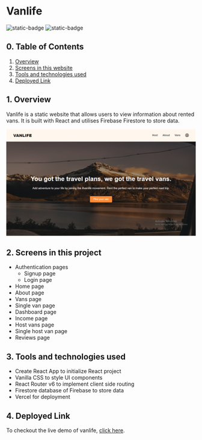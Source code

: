 # Vanlife

![static-badge](https://img.shields.io/badge/built_with-love-red?style=for-the-badge)
![static-badge](https://img.shields.io/badge/status-success-limegreen?style=for-the-badge)

## 0. Table of Contents

1. [Overview](#1-overview)
2. [Screens in this website](#2-screens-in-this-website)
3. [Tools and technologies used](#3-tools-and-technologies-used)
4. [Deployed Link](#4-deployed-link)

## 1. Overview

Vanlife is a static website that allows users to view information about rented vans. It is built with React and utilises Firebase Firestore to store data.

![preview](./media/preview.png)

## 2. Screens in this project

- Authentication pages
  - Signup page
  - Login page
- Home page
- About page
- Vans page
- Single van page
- Dashboard page
- Income page
- Host vans page
- Single host van page
- Reviews page

## 3. Tools and technologies used

- Create React App to initialize React project
- Vanilla CSS to style UI components
- React Router v6 to implement client side routing
- Firestore database of Firebase to store data
- Vercel for deployment

## 4. Deployed Link

To checkout the live demo of vanlife, [click here](https://vanlife-psi.vercel.app/).
